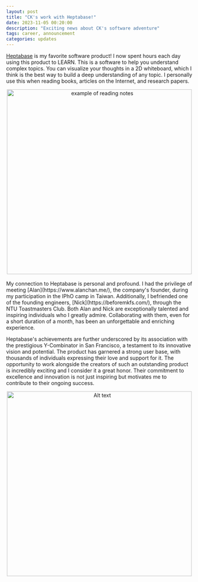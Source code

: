 ```yaml
---
layout: post
title: "CK's work with Heptabase!"
date: 2023-11-05 00:20:00
description: "Exciting news about CK's software adventure"
tags: career, announcement
categories: updates
---
```


[Heptabase](https://heptabase.com/) is my favorite software product! I now spent hours each day using this product to LEARN. This is a software to help you understand complex topics. You can visualize your thoughts in a 2D whiteboard, which I think is the best way to build a deep understanding of any topic. I personally use this when reading books, articles on the Internet, and research papers.

<div style="text-align: center;">
    <img src="../../assets/img/hepta_zero_to_one.png" alt="example of reading notes" title="accept" style="width: 500px; max-width: 100%; height: auto; display: block; margin: 0 auto;">
</div>
<br>
My connection to Heptabase is personal and profound. I had the privilege of meeting [Alan](https://www.alanchan.me/), the company's founder, during my participation in the IPhO camp in Taiwan. Additionally, I befriended one of the founding engineers, [Nick](https://beforemkfs.com/), through the NTU Toastmasters Club. Both Alan and Nick are exceptionally talented and inspiring individuals who I greatly admire. Collaborating with them, even for a short duration of a month, has been an unforgettable and enriching experience.

Heptabase's achievements are further underscored by its association with the prestigious Y-Combinator in San Francisco, a testament to its innovative vision and potential. The product has garnered a strong user base, with thousands of individuals expressing their love and support for it. The opportunity to work alongside the creators of such an outstanding product is incredibly exciting and I consider it a great honor. Their commitment to excellence and innovation is not just inspiring but motivates me to contribute to their ongoing success.
<div style="text-align: center;">
    <img src="../../assets/img/heptabase_weiya.png" alt="Alt text" title="accept" style="width: 500px; max-width: 100%; height: auto; display: block; margin: 0 auto;">
</div>
<br>